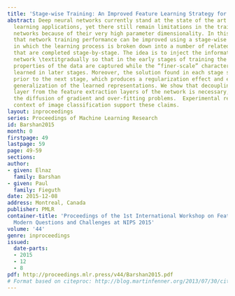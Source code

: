 ```yaml
---
title: 'Stage-wise Training: An Improved Feature Learning Strategy for Deep Models'
abstract: Deep neural networks currently stand at the state of the art for many machine
  learning applications, yet there still remain limitations in the training of such
  networks because of their very high parameter dimensionality. In this paper we show
  that network training performance can be improved using a stage-wise learning strategy,
  in which the learning process is broken down into a number of related sub-tasks
  that are completed stage-by-stage. The idea is to inject the information to the
  network \textitgradually so that in the early stages of training the “coarse-scale”
  properties of the data are captured while the “finer-scale” characteristics are
  learned in later stages. Moreover, the solution found in each stage serves as a
  prior to the next stage, which produces a regularization effect and enhances the
  generalization of the learned representations. We show that decoupling the classifier
  layer from the feature extraction layers of the network is necessary, as it alleviates
  the diffusion of gradient and over-fitting problems.  Experimental results in the
  context of image classification support these claims.
layout: inproceedings
series: Proceedings of Machine Learning Research
id: Barshan2015
month: 0
firstpage: 49
lastpage: 59
page: 49-59
sections: 
author:
- given: Elnaz
  family: Barshan
- given: Paul
  family: Fieguth
date: 2015-12-08
address: Montreal, Canada
publisher: PMLR
container-title: 'Proceedings of the 1st International Workshop on Feature Extraction:
  Modern Questions and Challenges at NIPS 2015'
volume: '44'
genre: inproceedings
issued:
  date-parts:
  - 2015
  - 12
  - 8
pdf: http://proceedings.mlr.press/v44/Barshan2015.pdf
# Format based on citeproc: http://blog.martinfenner.org/2013/07/30/citeproc-yaml-for-bibliographies/
---
```

